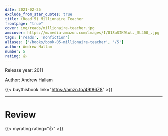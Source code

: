 ```yaml
---
date: 2021-02-25
exclude_from_star_quotes: true
title: (Read 5) Millionaire Teacher
frontpage: "true"
cover: img/reads/millionaire-teacher.jpg
amzcover: https://m.media-amazon.com/images/I/818uSIK9lwL._SL400_.jpg
tags: ['reads', 'nonfiction']
aliases: ['/books/book-05-millionaire-teacher', '/5']
author: Andrew Hallam
number: 5
rating: 👍
---
```


Release year: 2011

Author: Andrew Hallam

{{< buythisbook link="https://amzn.to/49t86Z8" >}}

---

# Review

{{< myrating rating="👍" >}}

